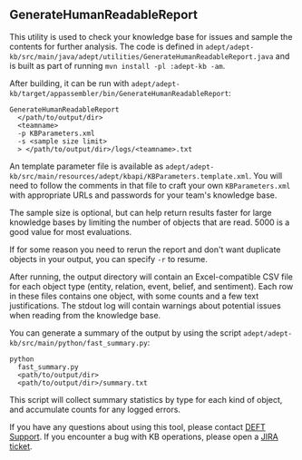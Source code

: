 ## GenerateHumanReadableReport ##

This utility is used to check your knowledge base for issues and sample the contents for further analysis. The code is defined in `adept/adept-kb/src/main/java/adept/utilities/GenerateHumanReadableReport.java` and is built as part of running `mvn install -pl :adept-kb -am`.

After building, it can be run with `adept/adept-kb/target/appassembler/bin/GenerateHumanReadableReport`:

```
GenerateHumanReadableReport
  </path/to/output/dir>
  <teamname>
  -p KBParameters.xml
  -s <sample size limit>
  > </path/to/output/dir>/logs/<teamname>.txt
```

An template parameter file is available as `adept/adept-kb/src/main/resources/adept/kbapi/KBParameters.template.xml`. You will need to follow the comments in that file to craft your own `KBParameters.xml` with appropriate URLs and passwords for your team's knowledge base.

The sample size is optional, but can help return results faster for large knowledge bases by limiting the number of objects that are read. 5000 is a good value for most evaluations.

If for some reason you need to rerun the report and don't want duplicate objects in your output, you can specify `-r` to resume.

After running, the output directory will contain an Excel-compatible CSV file for each object type (entity, relation, event, belief, and sentiment). Each row in these files contains one object, with some counts and a few text justifications. The stdout log will contain warnings about potential issues when reading from the knowledge base.

You can generate a summary of the output by using the script `adept/adept-kb/src/main/python/fast_summary.py`:

```
python
  fast_summary.py
  <path/to/output/dir>
  <path/to/output/dir>/summary.txt
```

This script will collect summary statistics by type for each kind of object, and accumulate counts for any logged errors.

If you have any questions about using this tool, please contact [DEFT Support](mailto:deft-support@bbn.com). If you encounter a bug with KB operations, please open a [JIRA ticket](https://www.deftbugs.bbn.com:8443/).
